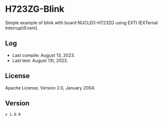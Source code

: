 # H723ZG-Blink

Simple example of blink with board NUCLEO-H723ZG using  EXTI (EXTernal Interrupt/Event).

## Log

* Last compile: August 13, 2023.
* Last test: August 13t, 2023.

## License

Apache License, Version 2.0, January 2004.

## Version

`v 1.0.0`